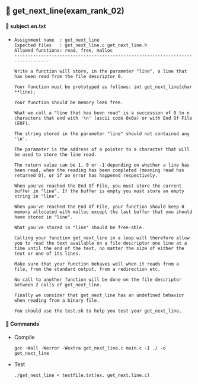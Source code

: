 ## :notebook_with_decorative_cover: get_next_line(exam_rank_02)

#### :page_facing_up:  subject.en.txt

- ```
  Assignment name  : get_next_line
  Expected files   : get_next_line.c get_next_line.h
  Allowed functions: read, free, malloc
  --------------------------------------------------------------------------------
  
  Write a function will store, in the parameter "line", a line that has been read from the file descriptor 0.
  
  Your function must be prototyped as follows: int get_next_line(char **line);
  
  Your function should be memory leak free.
  
  What we call a "line that has been read" is a succession of 0 to n characters that end with '\n' (ascii code 0x0a) or with End Of File (EOF).
  
  The string stored in the parameter "line" should not contained any '\n'.
  
  The parameter is the address of a pointer to a character that will be used to store the line read.
  
  The return value can be 1, 0 or -1 depending on whether a line has been read, when the reading has been completed (meaning read has returned 0), or if an error has happened respectively.
  
  When you've reached the End Of File, you must store the current buffer in "line". If the buffer is empty you must store an empty string in "line".
  
  When you've reached the End Of File, your function should keep 0 memory allocated with malloc except the last buffer that you should have stored in "line".
  
  What you've stored in "line" should be free-able.
  
  Calling your function get_next_line in a loop will therefore allow you to read the text available on a file descriptor one line at a time until the end of the text, no matter the size of either the text or one of its lines.
  
  Make sure that your function behaves well when it reads from a file, from the standard output, from a redirection etc.
  
  No call to another function will be done on the file descriptor between 2 calls of get_next_line.
  
  Finally we consider that get_next_line has an undefined behavior when reading from a binary file.
  
  You should use the test.sh to help you test your get_next_line.
  ```

#### :page_facing_up:  Commands

- Compile

  ```
  gcc -Wall -Werror -Wextra get_next_line.c main.c -I ./ -o get_next_line
  ```

- Test

  ```
  ./get_next_line < testfile.txt(ex. get_next.line.c)
  ```